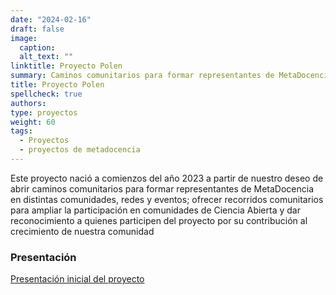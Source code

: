 ```yaml
---
date: "2024-02-16"
draft: false
image:
  caption: 
  alt_text: ""
linktitle: Proyecto Polen
summary: Caminos comunitarios para formar representantes de MetaDocencia en distintas comunidades, redes y eventos
title: Proyecto Polen
spellcheck: true
authors: 
type: proyectos
weight: 60
tags:
  - Proyectos
  - proyectos de metadocencia
---
```


Este proyecto nació a comienzos del año 2023 a partir de nuestro deseo de abrir caminos comunitarios para formar representantes de MetaDocencia en distintas comunidades, redes y eventos; ofrecer recorridos comunitarios para ampliar la participación en comunidades de Ciencia Abierta y dar reconocimiento a quienes participen del proyecto por su contribución al crecimiento de nuestra comunidad 


### Presentación

[Presentación inicial del proyecto](https://docs.google.com/presentation/d/1nkfA4GI29CW1mAK6hA4BC-jZb0CmkUOwjERpH5qP02k/edit#slide=id.g1ec323887ac_2_58 "presentación proyecto Polen")




